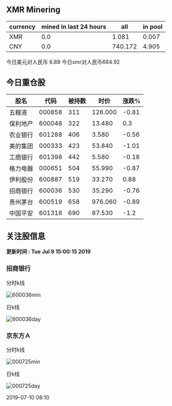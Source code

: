 ## XMR Minering

|currency|mined in last 24 hours|all|in pool|
|---|---|---|---|
|XMR|0.0|1.081|0.007|
|CNY|0.0|740.172|4.905|

今日美元对人民币 6.89	今日xmr对人民币684.92


## 今日重仓股 

|股名|代码|被持数|时价|涨跌%|
|---|---|---|---|---|
|五粮液|000858|311|126.000|-0.81|
|保利地产|600048|322|13.480|0.3|
|农业银行|601288|406|3.580|-0.56|
|美的集团|000333|423|53.840|-1.01|
|工商银行|601398|442|5.580|-0.18|
|格力电器|000651|504|55.990|-0.87|
|伊利股份|600887|519|33.270|0.88|
|招商银行|600036|530|35.290|-0.76|
|贵州茅台|600519|658|976.060|-0.89|
|中国平安|601318|690|87.530|-1.2|

## 关注股信息
**更新时间 : Tue Jul  9 15:00:15 2019**
### 招商银行 
分时k线

![600036min](http://image.sinajs.cn/newchart/min/n/sh600036.gif)

日k线

![600036day](http://image.sinajs.cn/newchart/daily/n/sh600036.gif)

### 京东方Ａ 
分时k线

![000725min](http://image.sinajs.cn/newchart/min/n/sz000725.gif)

日k线

![000725day](http://image.sinajs.cn/newchart/daily/n/sz000725.gif)

2019-07-10 08:10